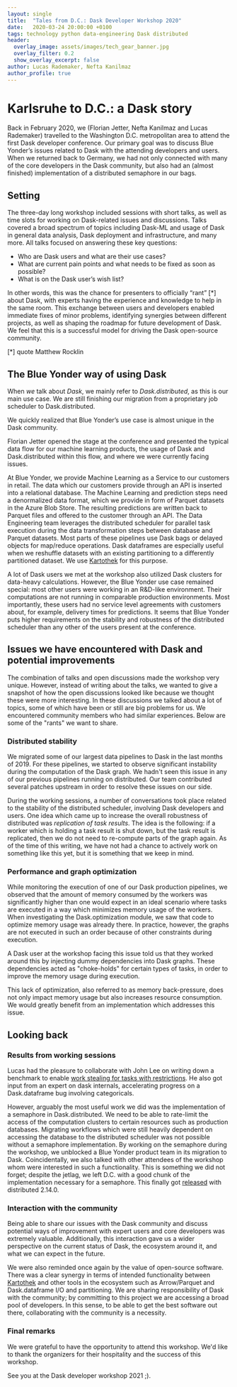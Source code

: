```yaml
---
layout: single
title:  "Tales from D.C.: Dask Developer Workshop 2020"
date:   2020-03-24 20:00:00 +0100
tags: technology python data-engineering Dask distributed
header:
  overlay_image: assets/images/tech_gear_banner.jpg
  overlay_filter: 0.2
  show_overlay_excerpt: false
author: Lucas Rademaker, Nefta Kanilmaz
author_profile: true
---
```

# Karlsruhe to D.C.: a Dask story

Back in February 2020, we (Florian Jetter, Nefta Kanilmaz and Lucas Rademaker) travelled to the Washington D.C. metropolitan area to attend the first Dask developer conference. Our primary goal was to discuss Blue Yonder’s issues related to Dask with the attending developers and users. When we returned back to Germany, we had not only connected with many of the core developers in the Dask community, but also had an (almost finished) implementation of a distributed semaphore in our bags. 


## Setting

The three-day long workshop included sessions with short talks, as well as time slots for working on Dask-related issues and discussions.
Talks covered a broad spectrum of topics including Dask-ML and usage of Dask in general data analysis, Dask deployment and infrastructure, and many more. All talks focused on answering these key questions: 

- Who are Dask users and what are their use cases?
- What are current pain points and what needs to be fixed as soon as possible?
- What is on the Dask user’s wish list?

In other words, this was the chance for presenters to officially “rant” [*] about Dask, with experts having the experience and knowledge to help in the same room.
This exchange between users and developers enabled immediate fixes of minor problems, identifying synergies between different projects, as well as shaping the roadmap for future development of Dask. We feel that this is a successful model for driving the Dask open-source community.

[*] quote Matthew Rocklin

## The Blue Yonder way of using Dask

When _we_ talk about _Dask_, we mainly refer to _Dask.distributed_, as this is our main use case.
We are still finishing our migration from a proprietary job scheduler to Dask.distributed.

We quickly realized that Blue Yonder’s use case is almost unique in the Dask community.

Florian Jetter opened the stage at the conference and presented the typical data flow for our machine learning products, the usage of Dask and Dask.distributed within this flow, and where we were currently facing issues.
 
At Blue Yonder, we provide Machine Learning as a Service to our customers in retail. The data which our customers provide through an API is inserted into a relational database. The Machine Learning and prediction steps need a denormalized data format, which we provide in form of Parquet datasets in the Azure Blob Store. The resulting predictions are written back to Parquet files and offered to the customer through an API. 
The Data Engineering team leverages the distributed scheduler for parallel task execution during the data transformation steps between database and Parquet datasets. Most parts of these pipelines use Dask bags or delayed objects for map/reduce operations. Dask dataframes are especially useful when we reshuffle datasets with an existing partitioning to a differently partitioned dataset. We use [Kartothek](https://github.com/JDASoftwareGroup/kartothek) for this purpose.

A lot of Dask users we met at the workshop also utilized Dask clusters for data-heavy calculations. However, the Blue Yonder use case remained special: most other users were working in an R&D-like environment. Their computations are not running in comparable production environments. Most importantly, these users had no service level agreements with customers about, for example, delivery times for predictions. It seems that Blue Yonder puts higher requirements on the stability and robustness of the distributed scheduler than any other of the users present at the conference.

## Issues we have encountered with Dask and potential improvements

The combination of talks and open discussions made the workshop very unique. However, instead of writing about the talks, we wanted to give a snapshot of how the open discussions looked like because we thought these were more interesting.
In these discussions we talked about a lot of topics, some of which have been or still are big problems for us. We encountered community members who had similar experiences. Below are some of the "rants" we want to share.


### Distributed stability
We migrated some of our largest data pipelines to Dask in the last months of 2019. For these pipelines, we started to observe significant instability during the computation of the Dask graph. We hadn't seen this issue in any of our previous pipelines running on distributed. Our team contributed several patches upstream in order to resolve these issues on our side. 
 
During the working sessions, a number of conversations took place related to the stability of the distributed scheduler, involving Dask developers and users.
One idea which came up to increase the overall robustness of distributed was _replication of task results_. The idea is the following: if a worker which is holding a task result is shut down, but the task result is replicated, then we do not need to re-compute parts of the graph again.
As of the time of this writing, we have not had a chance to actively work on something like this yet, but it is something that we keep in mind.

### Performance and graph optimization
While monitoring the execution of one of our Dask production pipelines, we observed that the amount of memory consumed by the workers was significantly higher than one would expect in an ideal scenario where tasks are executed in a way which minimizes memory usage of the workers.
When investigating the Dask.optimization module, we saw that code to optimize memory usage was already there. In practice, however, the graphs are not executed in such an order because of other constraints during execution.

A Dask user at the workshop facing this issue told us that they worked around this by injecting dummy dependencies into Dask graphs. These dependencies acted as "choke-holds" for certain types of tasks, in order to improve the memory usage during execution.

This lack of optimization, also referred to as memory back-pressure, does not only impact memory usage but also increases resource consumption. We would greatly benefit from an implementation which addresses this issue.

## Looking back

### Results from working sessions
<!-- Remove names -->
Lucas had the pleasure to collaborate with John Lee on writing down a benchmark to enable [work stealing for tasks with restrictions](https://github.com/Dask/distributed/pull/3069). He also got input from an expert on dask internals, accelerating progress on a Dask.dataframe bug involving categoricals.

However, arguably the most useful work we did was the implementation of a semaphore in Dask.distributed.
We need to be able to rate-limit the access of the computation clusters to certain resources such as production databases. Migrating workflows which were still heavily dependent on accessing the database to the distributed scheduler was not possible without a semaphore implementation.
By working on the semaphore during the workshop, we unblocked a Blue Yonder product team in its migration to Dask.
Coincidentally, we also talked with other attendees of the workshop whom were interested in such a functionality.
This is something we did not forget; despite the jetlag, we left D.C. with a good chunk of the implementation necessary for a semaphore. This finally got [released](https://github.com/Dask/distributed/commit/2129b740c1e3f524e5ba40a0b6a77b239d4c1f94) with distributed 2.14.0.

### Interaction with the community
<!--
- Value of organizing workshop. Putting together all core developers / power users in one place
- Highlight sprints and working sessions more. Focused, very productive work given so much "brain power"

- Community is good, etc
-->
<!-- TODO: Check if duplicated with intro to ## Issues we have encountered with Dask and potential improvements -->
Being able to share our issues with the Dask community and discuss potential ways of improvement with expert users and core developers was extremely valuable. Additionally, this interaction gave us a wider perspective on the current status of Dask, the ecosystem around it, and what we can expect in the future.

We were also reminded once again by the value of open-source software. 
There was a clear synergy in terms of intended functionality between [Kartothek](https://github.com/JDASoftwareGroup/kartothek) and other tools in the ecosystem such as Arrow/Parquet and Dask.dataframe I/O and partitioning.
We are sharing responsibility of Dask with the community; by committing to this project we are accessing a broad pool of developers.
In this sense, to be able to get the best software out there, collaborating with the community is a necessity. 

### Final remarks

We were grateful to have the opportunity to attend this workshop.
We'd like to thank the organizers for their hospitality and the success of this workshop.

See you at the Dask developer workshop 2021 ;).